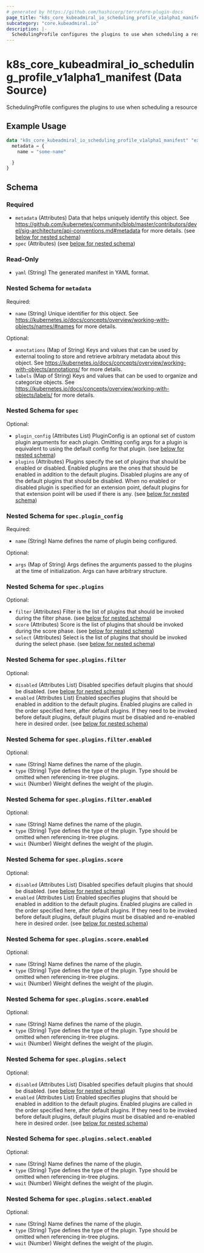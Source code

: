 ```yaml
---
# generated by https://github.com/hashicorp/terraform-plugin-docs
page_title: "k8s_core_kubeadmiral_io_scheduling_profile_v1alpha1_manifest Data Source - terraform-provider-k8s"
subcategory: "core.kubeadmiral.io"
description: |-
  SchedulingProfile configures the plugins to use when scheduling a resource
---
```


# k8s_core_kubeadmiral_io_scheduling_profile_v1alpha1_manifest (Data Source)

SchedulingProfile configures the plugins to use when scheduling a resource

## Example Usage

```terraform
data "k8s_core_kubeadmiral_io_scheduling_profile_v1alpha1_manifest" "example" {
  metadata = {
    name = "some-name"

  }
}
```

<!-- schema generated by tfplugindocs -->
## Schema

### Required

- `metadata` (Attributes) Data that helps uniquely identify this object. See https://github.com/kubernetes/community/blob/master/contributors/devel/sig-architecture/api-conventions.md#metadata for more details. (see [below for nested schema](#nestedatt--metadata))
- `spec` (Attributes) (see [below for nested schema](#nestedatt--spec))

### Read-Only

- `yaml` (String) The generated manifest in YAML format.

<a id="nestedatt--metadata"></a>
### Nested Schema for `metadata`

Required:

- `name` (String) Unique identifier for this object. See https://kubernetes.io/docs/concepts/overview/working-with-objects/names/#names for more details.

Optional:

- `annotations` (Map of String) Keys and values that can be used by external tooling to store and retrieve arbitrary metadata about this object. See https://kubernetes.io/docs/concepts/overview/working-with-objects/annotations/ for more details.
- `labels` (Map of String) Keys and values that can be used to organize and categorize objects. See https://kubernetes.io/docs/concepts/overview/working-with-objects/labels/ for more details.


<a id="nestedatt--spec"></a>
### Nested Schema for `spec`

Optional:

- `plugin_config` (Attributes List) PluginConfig is an optional set of custom plugin arguments for each plugin. Omitting config args for a plugin is equivalent to using the default config for that plugin. (see [below for nested schema](#nestedatt--spec--plugin_config))
- `plugins` (Attributes) Plugins specify the set of plugins that should be enabled or disabled. Enabled plugins are the ones that should be enabled in addition to the default plugins. Disabled plugins are any of the default plugins that should be disabled. When no enabled or disabled plugin is specified for an extension point, default plugins for that extension point will be used if there is any. (see [below for nested schema](#nestedatt--spec--plugins))

<a id="nestedatt--spec--plugin_config"></a>
### Nested Schema for `spec.plugin_config`

Required:

- `name` (String) Name defines the name of plugin being configured.

Optional:

- `args` (Map of String) Args defines the arguments passed to the plugins at the time of initialization. Args can have arbitrary structure.


<a id="nestedatt--spec--plugins"></a>
### Nested Schema for `spec.plugins`

Optional:

- `filter` (Attributes) Filter is the list of plugins that should be invoked during the filter phase. (see [below for nested schema](#nestedatt--spec--plugins--filter))
- `score` (Attributes) Score is the list of plugins that should be invoked during the score phase. (see [below for nested schema](#nestedatt--spec--plugins--score))
- `select` (Attributes) Select is the list of plugins that should be invoked during the select phase. (see [below for nested schema](#nestedatt--spec--plugins--select))

<a id="nestedatt--spec--plugins--filter"></a>
### Nested Schema for `spec.plugins.filter`

Optional:

- `disabled` (Attributes List) Disabled specifies default plugins that should be disabled. (see [below for nested schema](#nestedatt--spec--plugins--filter--disabled))
- `enabled` (Attributes List) Enabled specifies plugins that should be enabled in addition to the default plugins. Enabled plugins are called in the order specified here, after default plugins. If they need to be invoked before default plugins, default plugins must be disabled and re-enabled here in desired order. (see [below for nested schema](#nestedatt--spec--plugins--filter--enabled))

<a id="nestedatt--spec--plugins--filter--disabled"></a>
### Nested Schema for `spec.plugins.filter.enabled`

Optional:

- `name` (String) Name defines the name of the plugin.
- `type` (String) Type defines the type of the plugin. Type should be omitted when referencing in-tree plugins.
- `wait` (Number) Weight defines the weight of the plugin.


<a id="nestedatt--spec--plugins--filter--enabled"></a>
### Nested Schema for `spec.plugins.filter.enabled`

Optional:

- `name` (String) Name defines the name of the plugin.
- `type` (String) Type defines the type of the plugin. Type should be omitted when referencing in-tree plugins.
- `wait` (Number) Weight defines the weight of the plugin.



<a id="nestedatt--spec--plugins--score"></a>
### Nested Schema for `spec.plugins.score`

Optional:

- `disabled` (Attributes List) Disabled specifies default plugins that should be disabled. (see [below for nested schema](#nestedatt--spec--plugins--score--disabled))
- `enabled` (Attributes List) Enabled specifies plugins that should be enabled in addition to the default plugins. Enabled plugins are called in the order specified here, after default plugins. If they need to be invoked before default plugins, default plugins must be disabled and re-enabled here in desired order. (see [below for nested schema](#nestedatt--spec--plugins--score--enabled))

<a id="nestedatt--spec--plugins--score--disabled"></a>
### Nested Schema for `spec.plugins.score.enabled`

Optional:

- `name` (String) Name defines the name of the plugin.
- `type` (String) Type defines the type of the plugin. Type should be omitted when referencing in-tree plugins.
- `wait` (Number) Weight defines the weight of the plugin.


<a id="nestedatt--spec--plugins--score--enabled"></a>
### Nested Schema for `spec.plugins.score.enabled`

Optional:

- `name` (String) Name defines the name of the plugin.
- `type` (String) Type defines the type of the plugin. Type should be omitted when referencing in-tree plugins.
- `wait` (Number) Weight defines the weight of the plugin.



<a id="nestedatt--spec--plugins--select"></a>
### Nested Schema for `spec.plugins.select`

Optional:

- `disabled` (Attributes List) Disabled specifies default plugins that should be disabled. (see [below for nested schema](#nestedatt--spec--plugins--select--disabled))
- `enabled` (Attributes List) Enabled specifies plugins that should be enabled in addition to the default plugins. Enabled plugins are called in the order specified here, after default plugins. If they need to be invoked before default plugins, default plugins must be disabled and re-enabled here in desired order. (see [below for nested schema](#nestedatt--spec--plugins--select--enabled))

<a id="nestedatt--spec--plugins--select--disabled"></a>
### Nested Schema for `spec.plugins.select.enabled`

Optional:

- `name` (String) Name defines the name of the plugin.
- `type` (String) Type defines the type of the plugin. Type should be omitted when referencing in-tree plugins.
- `wait` (Number) Weight defines the weight of the plugin.


<a id="nestedatt--spec--plugins--select--enabled"></a>
### Nested Schema for `spec.plugins.select.enabled`

Optional:

- `name` (String) Name defines the name of the plugin.
- `type` (String) Type defines the type of the plugin. Type should be omitted when referencing in-tree plugins.
- `wait` (Number) Weight defines the weight of the plugin.
